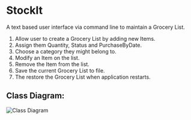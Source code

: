 # StockIt
A text based user interface via command line to maintain a Grocery List.
1. Allow user to create a Grocery List by adding new Items.
2. Assign them Quantity, Status and PurchaseByDate.
3. Choose a category they might belong to.
4. Modify an Item on the list.
5. Remove the Item from the list.
6. Save the current Grocery List to file.
7. The restore the Grocery List when application restarts.

## Class Diagram:
![Class Diagram](../master/doc/StockIt_Class_Diagram.png)
